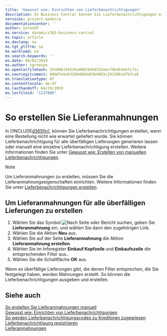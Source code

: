 ```yaml
---
title: 'Gewusst wie: Einrichten von Lieferbenachrichtigungen'
description: In Business Central können Sie Lieferbenachrichtigungen erstellen, wenn eine Bestellung nicht wie erwartet geliefert wurde.
services: project-madeira
documentationcenter: ''
author: SorenGP
ms.service: dynamics365-business-central
ms.topic: article
ms.devlang: na
ms.tgt_pltfrm: na
ms.workload: na
ms.search.keywords: ''
ms.date: 04/01/2019
ms.author: sgroespe
ms.openlocfilehash: 263096194536a9062926d332eecf0bdb3e67c71c
ms.sourcegitcommit: 60b87e5eb32bb408dd65b9855c29159b1dfbfca8
ms.translationtype: HT
ms.contentlocale: de-AT
ms.lasthandoff: 04/29/2019
ms.locfileid: "1237806"
---
```

# <a name="generate-delivery-reminders"></a>So erstellen Sie Lieferanmahnungen
In [!INCLUDE[d365fin](../../includes/d365fin_md.md)], können Sie Lieferbenachrichtigungen erstellen, wenn eine Bestellung nicht wie erwartet geliefert wurde. Sie können Lieferbenachrichtigung für alle überfälligen Lieferungen generieren lassen oder manuell eine einzelne Lieferbenachrichtigung erstellen. Weitere Informationen finden Sie unter [Gewusst wie: Erstellen von manuellen Lieferbenachrichtigungen](how-to-create-delivery-reminders-manually.md).  

> [!NOTE]  
>  Um Lieferanmahnungen zu erstellen, müssen Sie die Lieferanmahnungseigenschaften einrichten. Weitere Informationen finden Sie unter [Lieferbenachrichtigungen erstellen](how-to-set-up-delivery-reminders.md).  

## <a name="to-generate-delivery-reminders-for-all-overdue-deliveries"></a>Um Lieferanmahnungen für alle überfälligen Lieferungen zu erstellen  

1.  Wählen Sie das Symbol ![Nach Seite oder Bericht suchen](../../media/ui-search/search_small.png "Nach Seite oder Bericht suchen"), geben Sie **Lieferanmahnung** ein, und wählen Sie dann den zugehörigen Link.  
2.  Wählen Sie die Aktion **Neu** aus.  
3.  Wählen Sie auf der Seite **Lieferanmahnung** die Aktion **Lieferanmahnung erstellen**.  
4.  Wählen Sie im Inforegister **Einkauf Kopfzeile** und **Einkaufszeile** die entsprechenden Filter aus..  
5.  Wählen Sie die Schaltfläche **OK** aus.  

Wenn es überfällige Lieferungen gibt, die denen Filter entsprechen, die Sie festgelegt haben, werden Mahnungen erstellt. So können die Lieferbenachrichtigungen ausgeben und erstellen.  

## <a name="see-also"></a>Siehe auch  
 [So erstellen Sie Lieferanmahnungen manuell](how-to-create-delivery-reminders-manually.md)   
 [Gewusst wie: Einrichten von Lieferbenachrichtigungen](how-to-set-up-delivery-reminders.md)   
 [So werden Lieferbenachrichtigungscodes zu Kreditoren zugewiesen](how-to-assign-delivery-reminder-codes-to-vendors.md)   
 [Lieferbenachrichtigung registrieren](how-to-issue-delivery-reminders.md)   
 [Lieferanmahnungen](delivery-reminders.md)
